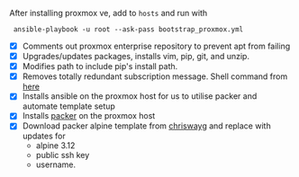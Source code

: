 After installing proxmox ve, add to `hosts` and run with
```
 ansible-playbook -u root --ask-pass bootstrap_proxmox.yml
```

- [x] Comments out proxmox enterprise repository to prevent apt from failing
- [x] Upgrades/updates packages, installs vim, pip, git, and unzip.
- [x] Modifies path to include pip's install path.
- [x] Removes totally redundant subscription message. Shell command from [here](https://dannyda.com/2020/05/17/how-to-remove-you-do-not-have-a-valid-subscription-for-this-server-from-proxmox-virtual-environment-6-1-2-proxmox-ve-6-1-2-pve-6-1-2/)
- [x] Installs ansible on the proxmox host for us to utilise packer and automate template setup
- [x] Installs [packer](https://www.packer.io/) on the proxmox host
- [x] Download packer alpine template from [chriswayg](https://github.com/chriswayg/packer-proxmox-templates) and replace with updates for
    - alpine 3.12
    - public ssh key
    - username.